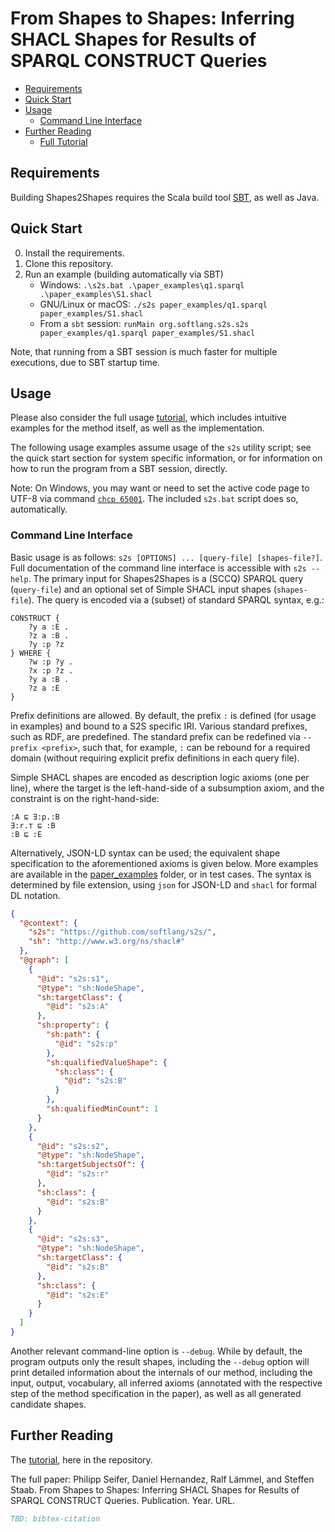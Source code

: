 # From Shapes to Shapes: Inferring SHACL Shapes for Results of SPARQL CONSTRUCT Queries

- [Requirements](#requirements)
- [Quick Start](#quick-start) 
- [Usage](#usage)
   - [Command Line Interface](#command-line-interface)
- [Further Reading](#further-reading)
  - [Full Tutorial](tutorial/README.md)

## Requirements

Building Shapes2Shapes requires the Scala build tool [SBT](https://www.scala-sbt.org/), as well as Java.

## Quick Start

0. Install the requirements.
1. Clone this repository.
2. Run an example (building automatically via SBT)
    * Windows: `.\s2s.bat .\paper_examples\q1.sparql .\paper_examples\S1.shacl`
    * GNU/Linux or macOS: `./s2s paper_examples/q1.sparql paper_examples/S1.shacl`
    * From a `sbt` session: `runMain org.softlang.s2s.s2s paper_examples/q1.sparql paper_examples/S1.shacl`

Note, that running from a SBT session is much faster for multiple executions, due to SBT startup time.

## Usage

Please also consider the full usage [tutorial](tutorial/README.md), which includes intuitive examples for the method itself, as well as the implementation.

The following usage examples assume usage of the `s2s` utility script; see the quick start section for system specific information, or for information on how to run the program from a SBT session, directly.

Note: On Windows, you may want or need to set the active code page to UTF-8 via command [`chcp 65001`](https://learn.microsoft.com/en-us/windows-server/administration/windows-commands/chcp). The included `s2s.bat` script does so, automatically.

### Command Line Interface

Basic usage is as follows: `s2s [OPTIONS] ... [query-file] [shapes-file?]`. Full documentation of the command line interface is accessible with `s2s --help`. The primary input for Shapes2Shapes is a (SCCQ) SPARQL query (`query-file`) and an optional set of Simple SHACL input shapes (`shapes-file`). The query is encoded via a (subset) of standard SPARQL syntax, e.g.:

```sparql
CONSTRUCT {
    ?y a :E .
    ?z a :B .
    ?y :p ?z
} WHERE {
    ?w :p ?y .
    ?x :p ?z .
    ?y a :B .
    ?z a :E
}
```

Prefix definitions are allowed. By default, the prefix `:` is defined (for usage in examples) and bound to a S2S specific IRI. Various standard prefixes, such as RDF, are predefined. The standard prefix can be redefined via `--prefix <prefix>`, such that, for example, `:` can be rebound for a required domain (without requiring explicit prefix definitions in each query file).

Simple SHACL shapes are encoded as description logic axioms (one per line), where the target is the left-hand-side of a subsumption axiom, and the constraint is on the right-hand-side:

```
:A ⊑ ∃:p.:B
∃:r.⊤ ⊑ :B
:B ⊑ :E
```

Alternatively, JSON-LD syntax can be used; the equivalent shape specification to the aforementioned axioms is given below. More examples are available in the [paper_examples](paper_examples/) folder, or in test cases. The syntax is determined by file extension, using `json` for JSON-LD and `shacl` for formal DL notation. 

```json
{
  "@context": {
    "s2s": "https://github.com/softlang/s2s/",
    "sh": "http://www.w3.org/ns/shacl#"
  },
  "@graph": [
    {
      "@id": "s2s:s1",
      "@type": "sh:NodeShape",
      "sh:targetClass": {
        "@id": "s2s:A"
      },
      "sh:property": {
        "sh:path": {
          "@id": "s2s:p"
        },
        "sh:qualifiedValueShape": {
          "sh:class": {
            "@id": "s2s:B"
          }
        },
        "sh:qualifiedMinCount": 1
      }
    },
    {
      "@id": "s2s:s2",
      "@type": "sh:NodeShape",
      "sh:targetSubjectsOf": {
        "@id": "s2s:r"
      },
      "sh:class": {
        "@id": "s2s:B"
      }
    },
    {
      "@id": "s2s:s3",
      "@type": "sh:NodeShape",
      "sh:targetClass": {
        "@id": "s2s:B"
      },
      "sh:class": {
        "@id": "s2s:E"
      }
    }
  ]
}
```

Another relevant command-line option is `--debug`. While by default, the program outputs only the result shapes, including the `--debug` option will print detailed information about the internals of our method, including the input, output, vocabulary, all inferred axioms (annotated with the respective step of the method specification in the paper), as well as all generated candidate shapes.

## Further Reading

The [tutorial](tutorial/README.md), here in the repository.

The full paper: Philipp Seifer, Daniel Hernandez, Ralf Lämmel, and Steffen Staab. From Shapes to Shapes: Inferring SHACL Shapes for Results of SPARQL CONSTRUCT Queries. Publication. Year. URL.

```BibTeX
TBD: bibtex-citation
```
